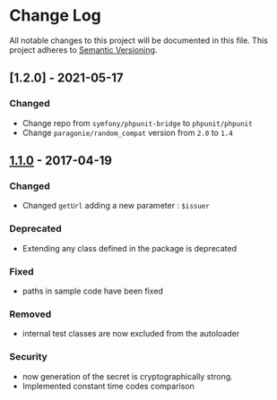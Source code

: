 # Change Log
All notable changes to this project will be documented in this file.
This project adheres to [Semantic Versioning](http://semver.org/).

## [1.2.0] - 2021-05-17
### Changed
- Change repo from `symfony/phpunit-bridge` to `phpunit/phpunit`
- Change `paragonie/random_compat` version from `2.0` to `1.4`

## [1.1.0](https://github.com/sonata-project/GoogleAuthenticator/compare/1.0.2...1.1.0) - 2017-04-19
### Changed
- Changed `getUrl` adding a new parameter : `$issuer`

### Deprecated
- Extending any class defined in the package is deprecated

### Fixed
- paths in sample code have been fixed

### Removed
- internal test classes are now excluded from the autoloader

### Security
- now generation of the secret is cryptographically strong.
- Implemented constant time codes comparison
